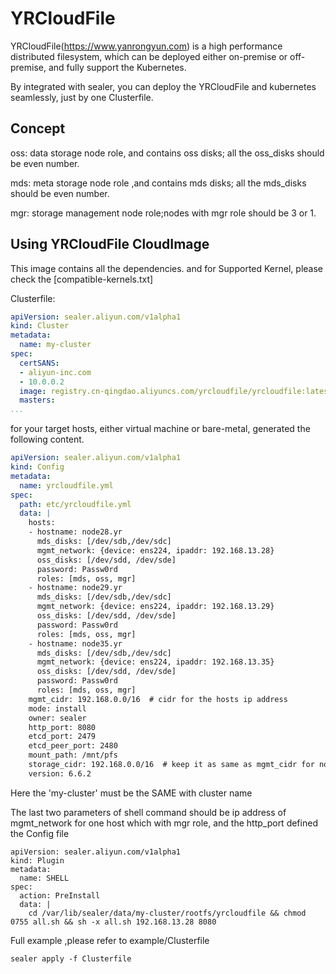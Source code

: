 # YRCloudFile

YRCloudFile(https://www.yanrongyun.com) is a high performance distributed filesystem, which can be deployed either on-premise or off-premise, and fully support the Kubernetes.

By integrated with sealer, you can deploy the YRCloudFile and kubernetes seamlessly, just by one Clusterfile.

## Concept
oss: data storage node role, and contains oss disks; all the oss_disks should be even number.

mds: meta storage node role ,and contains mds disks; all the mds_disks should be even number.

mgr: storage management node role;nodes with mgr role should be 3 or 1.

## Using YRCloudFile CloudImage

This image contains all the dependencies. and for Supported Kernel, please check the [compatible-kernels.txt]

Clusterfile:

```yaml
apiVersion: sealer.aliyun.com/v1alpha1
kind: Cluster
metadata:
  name: my-cluster
spec:
  certSANS:
  - aliyun-inc.com
  - 10.0.0.2
  image: registry.cn-qingdao.aliyuncs.com/yrcloudfile/yrcloudfile:latest
  masters:
...

```

for your target hosts, either virtual machine or bare-metal, generated the following content.

```yaml
apiVersion: sealer.aliyun.com/v1alpha1
kind: Config
metadata:
  name: yrcloudfile.yml
spec:
  path: etc/yrcloudfile.yml
  data: |
    hosts:
    - hostname: node28.yr
      mds_disks: [/dev/sdb,/dev/sdc]
      mgmt_network: {device: ens224, ipaddr: 192.168.13.28}
      oss_disks: [/dev/sdd, /dev/sde]
      password: Passw0rd
      roles: [mds, oss, mgr]
    - hostname: node29.yr
      mds_disks: [/dev/sdb,/dev/sdc]
      mgmt_network: {device: ens224, ipaddr: 192.168.13.29}
      oss_disks: [/dev/sdd, /dev/sde]
      password: Passw0rd
      roles: [mds, oss, mgr]
    - hostname: node35.yr
      mds_disks: [/dev/sdb,/dev/sdc]
      mgmt_network: {device: ens224, ipaddr: 192.168.13.35}
      oss_disks: [/dev/sdd, /dev/sde]
      password: Passw0rd
      roles: [mds, oss, mgr]
    mgmt_cidr: 192.168.0.0/16  # cidr for the hosts ip address
    mode: install
    owner: sealer
    http_port: 8080
    etcd_port: 2479
    etcd_peer_port: 2480
    mount_path: /mnt/pfs
    storage_cidr: 192.168.0.0/16  # keep it as same as mgmt_cidr for now
    version: 6.6.2
```

Here the 'my-cluster' must be the SAME with cluster name

The last two parameters of shell command should be ip address of mgmt_network for one host which with mgr role, and the http_port defined the Config file

```
apiVersion: sealer.aliyun.com/v1alpha1
kind: Plugin
metadata:
  name: SHELL
spec:
  action: PreInstall
  data: |
    cd /var/lib/sealer/data/my-cluster/rootfs/yrcloudfile && chmod 0755 all.sh && sh -x all.sh 192.168.13.28 8080
```

Full example ,please refer to example/Clusterfile

```
sealer apply -f Clusterfile
```
